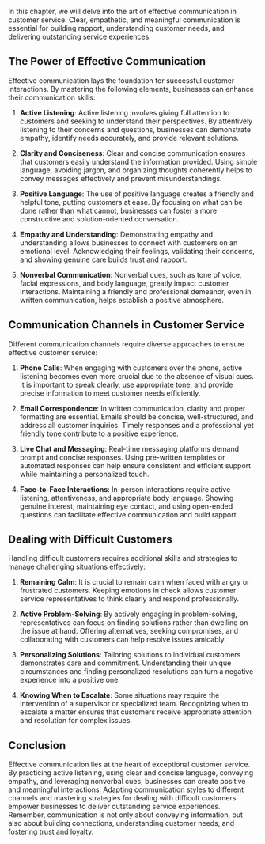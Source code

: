 
In this chapter, we will delve into the art of effective communication in customer service. Clear, empathetic, and meaningful communication is essential for building rapport, understanding customer needs, and delivering outstanding service experiences.

The Power of Effective Communication
------------------------------------

Effective communication lays the foundation for successful customer interactions. By mastering the following elements, businesses can enhance their communication skills:

1. **Active Listening**: Active listening involves giving full attention to customers and seeking to understand their perspectives. By attentively listening to their concerns and questions, businesses can demonstrate empathy, identify needs accurately, and provide relevant solutions.

2. **Clarity and Conciseness**: Clear and concise communication ensures that customers easily understand the information provided. Using simple language, avoiding jargon, and organizing thoughts coherently helps to convey messages effectively and prevent misunderstandings.

3. **Positive Language**: The use of positive language creates a friendly and helpful tone, putting customers at ease. By focusing on what can be done rather than what cannot, businesses can foster a more constructive and solution-oriented conversation.

4. **Empathy and Understanding**: Demonstrating empathy and understanding allows businesses to connect with customers on an emotional level. Acknowledging their feelings, validating their concerns, and showing genuine care builds trust and rapport.

5. **Nonverbal Communication**: Nonverbal cues, such as tone of voice, facial expressions, and body language, greatly impact customer interactions. Maintaining a friendly and professional demeanor, even in written communication, helps establish a positive atmosphere.

Communication Channels in Customer Service
------------------------------------------

Different communication channels require diverse approaches to ensure effective customer service:

1. **Phone Calls**: When engaging with customers over the phone, active listening becomes even more crucial due to the absence of visual cues. It is important to speak clearly, use appropriate tone, and provide precise information to meet customer needs efficiently.

2. **Email Correspondence**: In written communication, clarity and proper formatting are essential. Emails should be concise, well-structured, and address all customer inquiries. Timely responses and a professional yet friendly tone contribute to a positive experience.

3. **Live Chat and Messaging**: Real-time messaging platforms demand prompt and concise responses. Using pre-written templates or automated responses can help ensure consistent and efficient support while maintaining a personalized touch.

4. **Face-to-Face Interactions**: In-person interactions require active listening, attentiveness, and appropriate body language. Showing genuine interest, maintaining eye contact, and using open-ended questions can facilitate effective communication and build rapport.

Dealing with Difficult Customers
--------------------------------

Handling difficult customers requires additional skills and strategies to manage challenging situations effectively:

1. **Remaining Calm**: It is crucial to remain calm when faced with angry or frustrated customers. Keeping emotions in check allows customer service representatives to think clearly and respond professionally.

2. **Active Problem-Solving**: By actively engaging in problem-solving, representatives can focus on finding solutions rather than dwelling on the issue at hand. Offering alternatives, seeking compromises, and collaborating with customers can help resolve issues amicably.

3. **Personalizing Solutions**: Tailoring solutions to individual customers demonstrates care and commitment. Understanding their unique circumstances and finding personalized resolutions can turn a negative experience into a positive one.

4. **Knowing When to Escalate**: Some situations may require the intervention of a supervisor or specialized team. Recognizing when to escalate a matter ensures that customers receive appropriate attention and resolution for complex issues.

Conclusion
----------

Effective communication lies at the heart of exceptional customer service. By practicing active listening, using clear and concise language, conveying empathy, and leveraging nonverbal cues, businesses can create positive and meaningful interactions. Adapting communication styles to different channels and mastering strategies for dealing with difficult customers empower businesses to deliver outstanding service experiences. Remember, communication is not only about conveying information, but also about building connections, understanding customer needs, and fostering trust and loyalty.

